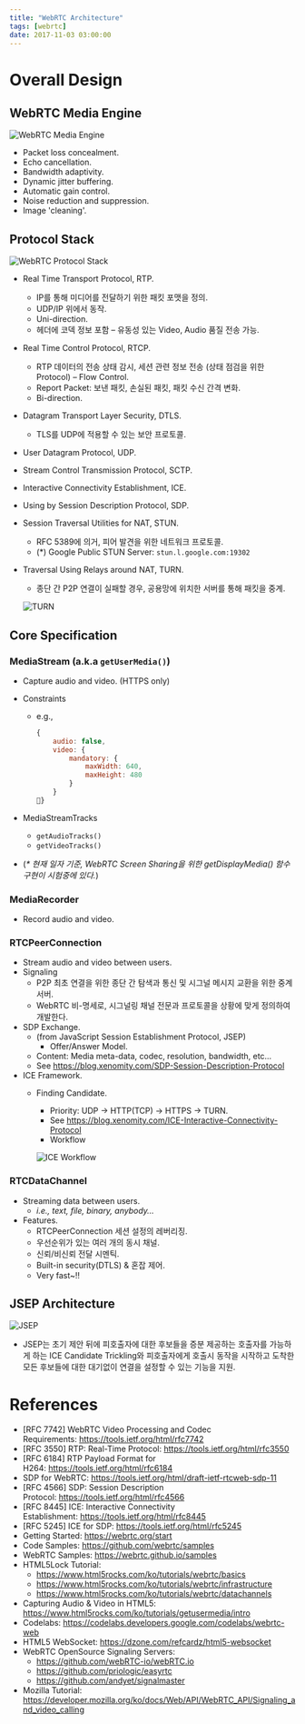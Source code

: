```yaml
---
title: "WebRTC Architecture"
tags: [webrtc]
date: 2017-11-03 03:00:00
---
```


# Overall Design
## WebRTC Media Engine
![WebRTC Media Engine](../assets/images/webrtc-media-engine.png)
- Packet loss concealment.
- Echo cancellation.
- Bandwidth adaptivity.
- Dynamic jitter buffering.
- Automatic gain control.
- Noise reduction and suppression.
- Image 'cleaning'.

## Protocol Stack
![WebRTC Protocol Stack](../assets/images/webrtc-protocol-stack.png)
- Real Time Transport Protocol, RTP.
  - IP를 통해 미디어를 전달하기 위한 패킷 포맷을 정의.
  - UDP/IP 위에서 동작.
  - Uni-direction.
  - 헤더에 코덱 정보 포함 – 유동성 있는 Video, Audio 품질 전송 가능.
- Real Time Control Protocol, RTCP.
  - RTP 데이터의 전송 상태 감시, 세션 관련 정보 전송 (상태 점검을 위한 Protocol) – Flow Control.
  - Report Packet: 보낸 패킷, 손실된 패킷, 패킷 수신 간격 변화.
  - Bi-direction.
- Datagram Transport Layer Security, DTLS.
  - TLS를 UDP에 적용할 수 있는 보안 프로토콜.
- User Datagram Protocol, UDP.
- Stream Control Transmission Protocol, SCTP.
- Interactive Connectivity Establishment, ICE.
- Using by Session Description Protocol, SDP.
- Session Traversal Utilities for NAT, STUN.
  - RFC 5389에 의거, 피어 발견을 위한 네트워크 프로토콜.
  - (*) Google Public STUN Server: `stun.l.google.com:19302`
- Traversal Using Relays around NAT, TURN.
  - 종단 간 P2P 연결이 실패할 경우, 공용망에 위치한 서버를 통해 패킷을 중계.
  
  ![TURN](../assets/images/turn.png)

## Core Specification
### MediaStream (a.k.a `getUserMedia()`)
- Capture audio and video. (HTTPS only)
- Constraints
  - e.g.,
    ```javascript
    {
        audio: false,
	    video: {
		    mandatory: {
		        maxWidth: 640,
		        maxHeight: 480
		    }
        }
    }
    ```
		
- MediaStreamTracks
  - `getAudioTracks()`
  - `getVideoTracks()`
- (_* 현재 일자 기준, WebRTC Screen Sharing을 위한 getDisplayMedia() 함수 구현이 시험중에 있다._)
	
### MediaRecorder
- Record audio and video.
	
### RTCPeerConnection
- Stream audio and video between users.
- Signaling
  - P2P 최초 연결을 위한 종단 간 탐색과 통신 및 시그널 메시지 교환을 위한 중계 서버.
  - WebRTC 비-명세로, 시그널링 채널 전문과 프로토콜을 상황에 맞게 정의하여 개발한다.
- SDP Exchange.
	- (from JavaScript Session Establishment Protocol, JSEP)
	  - Offer/Answer Model.
	- Content: Media meta-data, codec, resolution, bandwidth, etc…
	- See https://blog.xenomity.com/SDP-Session-Description-Protocol
- ICE Framework.
  - Finding Candidate.
	- Priority: UDP -> HTTP(TCP) -> HTTPS -> TURN.
	- See https://blog.xenomity.com/ICE-Interactive-Connectivity-Protocol
	- Workflow
    
    ![ICE Workflow](../assets/images/ice-sequence.png)


### RTCDataChannel
- Streaming data between users.
  - *i.e., text, file, binary, anybody…*
- Features.
  - RTCPeerConnection 세션 설정의 레버리징.
  - 우선순위가 있는 여러 개의 동시 채널.
  - 신뢰/비신뢰 전달 시멘틱.
  - Built-in security(DTLS) & 혼잡 제어.
  - Very fast~!!


## JSEP Architecture
![JSEP](../assets/images/jsep.png)
- JSEP는 초기 제안 뒤에 피호출자에 대한 후보들을 증분 제공하는 호출자를 가능하게 하는 ICE Candidate Trickling와 피호출자에게 호출시 동작을 시작하고 도착한 모든 후보들에 대한 대기없이 연결을 설정할 수 있는 기능을 지원.


# References
- [RFC 7742] WebRTC Video Processing and Codec Requirements: https://tools.ietf.org/html/rfc7742
- [RFC 3550] RTP: Real-Time Protocol: https://tools.ietf.org/html/rfc3550
- [RFC 6184] RTP Payload Format for H264: https://tools.ietf.org/html/rfc6184
- SDP for WebRTC: https://tools.ietf.org/html/draft-ietf-rtcweb-sdp-11
- [RFC 4566] SDP: Session Description Protocol: https://tools.ietf.org/html/rfc4566
- [RFC 8445] ICE: Interactive Connectivity Establishment: https://tools.ietf.org/html/rfc8445
- [RFC 5245] ICE for SDP: https://tools.ietf.org/html/rfc5245
- Getting Started: https://webrtc.org/start
- Code Samples: https://github.com/webrtc/samples
- WebRTC Samples: https://webrtc.github.io/samples
- HTML5Lock Tutorial: 
  - https://www.html5rocks.com/ko/tutorials/webrtc/basics
  - https://www.html5rocks.com/ko/tutorials/webrtc/infrastructure
  - https://www.html5rocks.com/ko/tutorials/webrtc/datachannels
- Capturing Audio & Video in HTML5: https://www.html5rocks.com/ko/tutorials/getusermedia/intro
- Codelabs: https://codelabs.developers.google.com/codelabs/webrtc-web
- HTML5 WebSocket: https://dzone.com/refcardz/html5-websocket
- WebRTC OpenSource Signaling Servers:
  - https://github.com/webRTC-io/webRTC.io
  - https://github.com/priologic/easyrtc
  - https://github.com/andyet/signalmaster
- Mozilla Tutorial: https://developer.mozilla.org/ko/docs/Web/API/WebRTC_API/Signaling_and_video_calling
